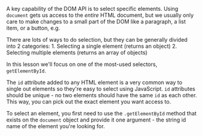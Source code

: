 A key capability of the DOM API is to select specific elements. Using `document` gets us access to the _entire_ HTML document, but we usually only care to make changes to a small part of the DOM like a paragraph, a list item, or a button, e.g.

There are lots of ways to do selection, but they can be generally divided into 2 categories:
    1. Selecting a single element (returns an object)
    2. Selecting multiple elements (returns an array of objects)
    
In this lesson we'll focus on one of the most-used selectors, `getElementById`.

The `id` attribute added to any HTML element is a very common way to single out elements so they're easy to select using JavaScript. `id` attributes should be unique - no two elements should have the same `id` as each other. This way, you can pick out the exact element you want access to.

To select an element, you first need to use the `.getElementById` method that exists on the `document` object and provide it one argument - the string id name of the element you're looking for.